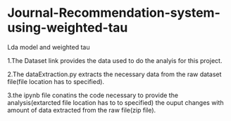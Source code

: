 # Journal-Recommendation-system-using-weighted-tau
Lda model and weighted tau

1.The Dataset link provides the data used to do the analyis for this project.

2.The dataExtraction.py extracts the necessary data from the raw dataset file(file location has to specified).

3.the ipynb file conatins the code necessary to provide the analysis(extarcted file location has to to specified) the ouput changes with amount of data extracted from the raw file(zip file).
